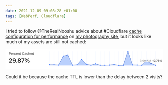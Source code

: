 ```yaml
---
date: 2021-12-09 09:08:28 +01:00
tags: [WebPerf, Cloudflare]
---
```


I tried to follow @TheRealNooshu advice about #Cloudflare [cache configuration for performance](https://nooshu.com/blog/2021/09/06/migrating-from-github-pages-to-cloudflare-and-netlify/#web-performance) on [my photography site](https://nicolas-hoizey.photo), but it looks like much of my assets are still not cached:

![A low percent of assets are cached](cloudflare-cache.png)

Could it be because the cache TTL is lower than the delay between 2 visits?
